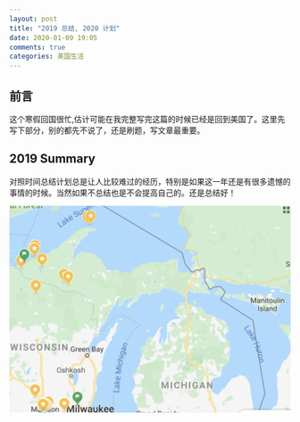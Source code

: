 ```yaml
---
layout: post
title: "2019 总结, 2020 计划"
date: 2020-01-09 19:05
comments: true
categories: 美国生活
---
```


## 前言

这个寒假回国很忙,估计可能在我完整写完这篇的时候已经是回到美国了。这里先写下部分，别的都先不说了，还是刷题，写文章最重要。

<!--more-->

## 2019 Summary

对照时间总结计划总是让人比较难过的经历，特别是如果这一年还是有很多遗憾的事情的时候。当然如果不总结也是不会提高自己的。还是总结好！









<!--more-->



![Michigan Map](/images/NorthMichigan/NorthMichigan.png)

